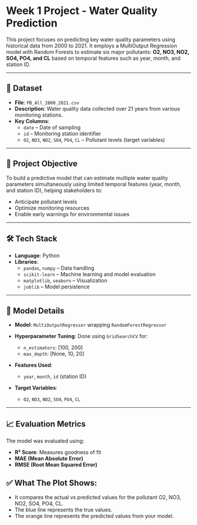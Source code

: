 # Week 1 Project - Water Quality Prediction
 
This project focuses on predicting key water quality parameters using historical data from 2000 to 2021. It employs a MultiOutput Regression model with Random Forests to estimate six major pollutants: **O2, NO3, NO2, SO4, PO4, and CL** based on temporal features such as year, month, and station ID.

---

## 📁 Dataset

- **File**: `PB_All_2000_2021.csv`
- **Description**: Water quality data collected over 21 years from various monitoring stations.
- **Key Columns**:
  - `date` – Date of sampling
  - `id` – Monitoring station identifier
  - `O2`, `NO3`, `NO2`, `SO4`, `PO4`, `CL` – Pollutant levels (target variables)

---

## 🚀 Project Objective

To build a predictive model that can estimate multiple water quality parameters simultaneously using limited temporal features (year, month, and station ID), helping stakeholders to:
- Anticipate pollutant levels
- Optimize monitoring resources
- Enable early warnings for environmental issues

---

## 🛠️ Tech Stack

- **Language**: Python
- **Libraries**:
  - `pandas`, `numpy` – Data handling
  - `scikit-learn` – Machine learning and model evaluation
  - `matplotlib`, `seaborn` – Visualization
  - `joblib` – Model persistence

---

## 🧪 Model Details

- **Model**: `MultiOutputRegressor` wrapping `RandomForestRegressor`
- **Hyperparameter Tuning**: Done using `GridSearchCV` for:
  - `n_estimators`: [100, 200]
  - `max_depth`: [None, 10, 20]

- **Features Used**:
  - `year`, `month`, `id` (station ID)

- **Target Variables**:
  - `O2`, `NO3`, `NO2`, `SO4`, `PO4`, `CL`

---

## 📈 Evaluation Metrics

The model was evaluated using:
- **R² Score**: Measures goodness of fit
- **MAE (Mean Absolute Error)**
- **RMSE (Root Mean Squared Error)**
  
## ✅ What The Plot Shows:
- It compares the actual vs predicted values for the pollutant O2, NO3, NO2, SO4, PO4, CL.
- The blue line represents the true values.
-  The orange line represents the predicted values from your model.
